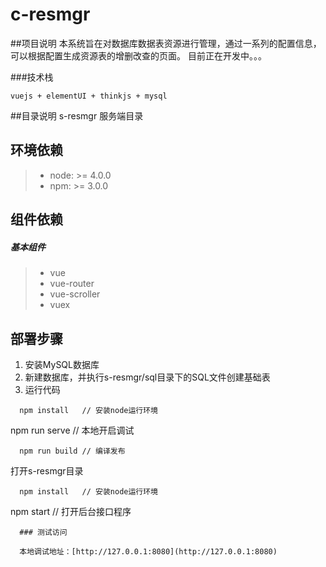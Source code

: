 # c-resmgr

##项目说明
本系统旨在对数据库数据表资源进行管理，通过一系列的配置信息，可以根据配置生成资源表的增删改查的页面。
目前正在开发中。。。

###技术栈

    vuejs + elementUI + thinkjs + mysql

##目录说明
s-resmgr 服务端目录

## 环境依赖
 > - node: >= 4.0.0
 > - npm: >= 3.0.0

## 组件依赖
##### 基本组件
   > - vue
   > - vue-router
   > - vue-scroller
   > - vuex
## 部署步骤
1. 安装MySQL数据库
2. 新建数据库，并执行s-resmgr/sql目录下的SQL文件创建基础表
3. 运行代码
```
  npm install   // 安装node运行环境
```
  npm run serve  // 本地开启调试
```
  npm run build // 编译发布
```

打开s-resmgr目录
```
  npm install   // 安装node运行环境
```
  npm start  // 打开后台接口程序
```   
  ### 测试访问

  本地调试地址：[http://127.0.0.1:8080](http://127.0.0.1:8080)

  

